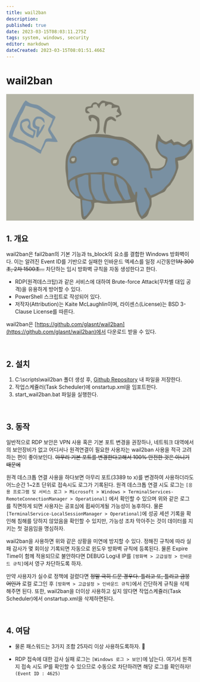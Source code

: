 ```yaml
---
title: wail2ban
description: 
published: true
date: 2023-03-15T08:03:11.275Z
tags: system, windows, security
editor: markdown
dateCreated: 2023-03-15T08:01:51.466Z
---
```


# wail2ban

![untitled.png](/untitled.png)

## 1. 개요

wail2ban은 fail2ban의 기본 기능과 ts_block의 요소를 결합한 Windows 방화벽이다. 
이는 알려진 Event ID를 기반으로 실패한 인바운드 엑세스를 일정 시간동안~~1차 300초, 2차 1500초…~~ 차단하는 임시 방화벽 규칙을 자동 생성한다고 한다.

- RDP(원격데스크탑)과 같은 서비스에 대하여 Brute-force Attack(무차별 대입 공격)을 유용하게 방어할 수 있다.
- PowerShell 스크립트로 작성되어 있다.
- 저작자(Attribution)는 Kaite McLaughlin이며, 라이센스(License)는 BSD 3-Clause License를 따른다.

wail2ban은 [https://github.com/glasnt/wail2ban](https://github.com/glasnt/wail2ban)에서 다운로드 받을 수 있다.

<br>

## 2. 설치

1.  C:\scripts\wail2ban 폴더 생성 후, [Github Repository](https://github.com/glasnt/wail2ban) 내 파일을 저장한다.
2.  작업스케쥴러(Task Scheduler)에 onstartup.xml을 임포트한다.
3.  start_wail2ban.bat 파일을 실행한다.

<br>

## 3. 동작

일반적으로 RDP 보안은 VPN 사용 혹은 기본 포트 변경을 권장하나, 네트워크 대역에서의 보안장비가 없고 어디서나 원격연결이 필요한 사용자는 wail2ban 사용을 적극 고려하는 편이 좋아보인다. ~~아무리 기본 포트를 변경한다고해서 100% 안전한 것은 아니기 때문에~~

원격 데스크톱 연결 사용을 하다보면 아무리 포트(3389 to x)를 변경하여 사용하더라도 어느순간 1~2초 단위로 접속시도 
로그가 기록된다. 
원격 데스크톱 연결 시도 로그는 `[응용 프로그램 및 서비스 로그 > Microsoft > Windows > TerminalServices-RemoteConnectionManager > Operational]` 에서 확인할 수 있으며 위와 같은 로그를 직면하게 되면 사용자는 공포심에 휩싸이게될 가능성이 농후하다.
물론 `[TerminalService-LocalSessionManager > Operational]`에 성공 세션 기록을 확인해 침해를 당하지 않았음을 확인할 수 있지만, 가능성 조차 막아주는 것이 데이터를 지키는 첫 걸음임을 명심하자.

wail2ban을 사용하면 위와 같은 상황을 미연에 방지할 수 있다. 정해진 규칙에 따라 실패 감사가 몇 회이상 기록되면 자동으로 윈도우 방화벽 규칙에 등록된다. 
물론 Expire Time이 함께 적용되므로 불안하다면 DEBUG Log내 IP를 `[방화벽 > 고급설정 > 인바운드 규칙]`에서 영구 차단하도록 하자.

만약 사용자가 실수로 정책에 걸렸다면 ~~정말 극히 드문 경우다. 틀리고 또, 틀리고 금붕어인가~~ 로컬 로그인 후 `[방화벽 > 고급설정 > 인바운드 규칙]`에서 간단하게 규칙을 삭제해주면 된다.
또한, wail2ban을 더이상 사용하고 싶지 않다면 작업스케쥴러(Task Scheduler)에서 onstartup.xml을 삭제하면된다.

<br>

## 4. 여담

- 물론 패스워드는 3가지 조합 25자리 이상 사용하도록하자. 🤣
    
- RDP 접속에 대한 감사 실패 로그는 `[Windows 로그 > 보안]`에 남는다. 여기서 원격지 접속 시도 IP를 확인할 수 있으므로 수동으로 차단하려면 해당 로그를 확인하자! `(Event ID : 4625)`